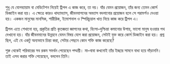 শুধু যে যোগব্যায়াম বা মেডিটেশন নিয়েই ট্রিপল এ কাজ করে, তা নয়। যাঁর যেমন প্রয়োজন, তাঁর জন্য তেমন কোর্স ডিজাইন করা হয়। এ ক্ষেত্রে কারও খাদ্যাভ্যাস, জীবনযাপনের অভ্যাস বদলানোর প্রয়োজন হলে সে পরামর্শও দেওয়া হয়। একজন মানুষের মানসিক, শারীরিক, ইমোশনাল ও স্পিরিচুয়াল খাত নিয়ে কাজ করে ট্রিপল এ।

ট্রিপল এতে শেখানো হয়, প্রকৃতির প্রতি কৃতজ্ঞতা জ্ঞাপনের কথা, হিংসা–দুশ্চিন্তা কমানোর উপায়, ভালো মানুষ হওয়ার পথ দেখানো হয়। যাঁর জীবনমানের উন্নয়নে যেমন বিষয় যোগ করা প্রয়োজন, সেটাই যুক্ত করে কোর্স ডিজাইন করা হয়। প্রশ্ন ছিল, এই যে একটু অন্যভাবে চিন্তা করা, সেটার পেছনে কোন শক্তি কাজ করেছে?

শুরু থেকেই পরিবারের সব রকম সমর্থন পেয়েছেন পদ্মশ্রী। মা–বাবা কখনোই তাঁর ইচ্ছার সামনে বাধা হয়ে দাঁড়াননি। তাই এসব করার শক্তি পেয়েছেন, বললেন তিনি।
